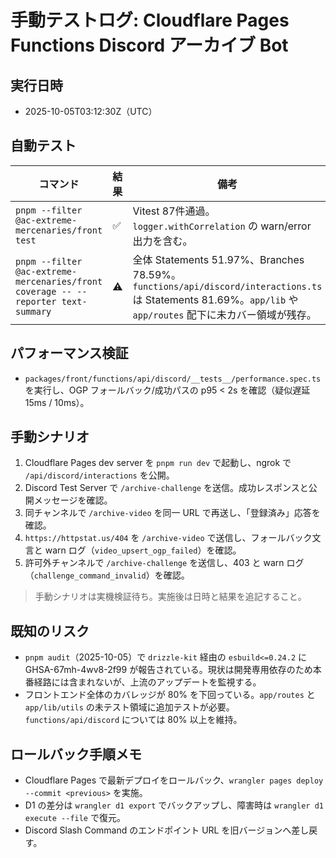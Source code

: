 # 手動テストログ: Cloudflare Pages Functions Discord アーカイブ Bot

## 実行日時

- 2025-10-05T03:12:30Z（UTC）

## 自動テスト

| コマンド | 結果 | 備考 |
| --- | --- | --- |
| `pnpm --filter @ac-extreme-mercenaries/front test` | ✅ | Vitest 87件通過。`logger.withCorrelation` の warn/error 出力を含む。|
| `pnpm --filter @ac-extreme-mercenaries/front coverage -- --reporter text-summary` | ⚠️ | 全体 Statements 51.97%、Branches 78.59%。`functions/api/discord/interactions.ts` は Statements 81.69%。`app/lib` や `app/routes` 配下に未カバー領域が残存。 |

## パフォーマンス検証

- `packages/front/functions/api/discord/__tests__/performance.spec.ts` を実行し、OGP フォールバック/成功パスの p95 < 2s を確認（疑似遅延 15ms / 10ms）。

## 手動シナリオ

1. Cloudflare Pages dev server を `pnpm run dev` で起動し、ngrok で `/api/discord/interactions` を公開。
2. Discord Test Server で `/archive-challenge` を送信。成功レスポンスと公開メッセージを確認。
3. 同チャンネルで `/archive-video` を同一 URL で再送し、「登録済み」応答を確認。
4. `https://httpstat.us/404` を `/archive-video` で送信し、フォールバック文言と warn ログ（`video_upsert_ogp_failed`）を確認。
5. 許可外チャンネルで `/archive-challenge` を送信し、403 と warn ログ（`challenge_command_invalid`）を確認。

> 手動シナリオは実機検証待ち。実施後は日時と結果を追記すること。

## 既知のリスク

- `pnpm audit`（2025-10-05）で `drizzle-kit` 経由の `esbuild<=0.24.2` に GHSA-67mh-4wv8-2f99 が報告されている。現状は開発専用依存のため本番経路には含まれないが、上流のアップデートを監視する。
- フロントエンド全体のカバレッジが 80% を下回っている。`app/routes` と `app/lib/utils` の未テスト領域に追加テストが必要。`functions/api/discord` については 80% 以上を維持。

## ロールバック手順メモ

- Cloudflare Pages で最新デプロイをロールバック、`wrangler pages deploy --commit <previous>` を実施。
- D1 の差分は `wrangler d1 export` でバックアップし、障害時は `wrangler d1 execute --file` で復元。
- Discord Slash Command のエンドポイント URL を旧バージョンへ差し戻す。
